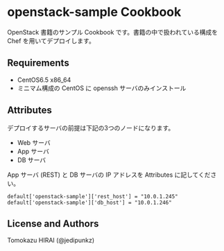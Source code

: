 openstack-sample Cookbook
=========================
OpenStack 書籍のサンプル Cookbook です。書籍の中で扱われている構成を Chef を用いてデプロイします。

Requirements
------------

* CentOS6.5 x86_64
* ミニマム構成の CentOS に openssh サーバのみインストール

Attributes
----------
デプロイするサーバの前提は下記の3つのノードになります。

* Web サーバ
* App サーバ
* DB サーバ

App サーバ (REST) と DB サーバの IP アドレスを Attributes に記してください。

    default['openstack-sample']['rest_host'] = "10.0.1.245"
    default['openstack-sample']['db_host'] = "10.0.1.246"

License and Authors
-------------------

Tomokazu HIRAI (@jedipunkz)
